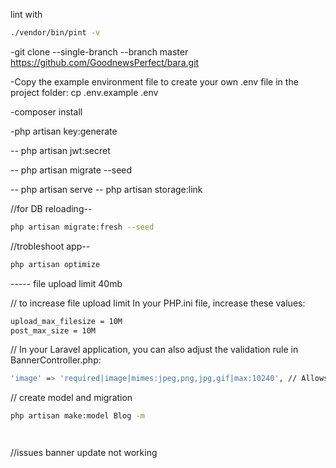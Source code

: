 lint with
```sh
./vendor/bin/pint -v
```

-git clone --single-branch --branch master https://github.com/GoodnewsPerfect/bara.git

-Copy the example environment file to create your own .env file in the project folder: cp .env.example .env 

-composer install

-php artisan key:generate

-- php artisan jwt:secret

-- php artisan migrate --seed

-- php artisan serve
-- php artisan storage:link

//for DB reloading--
```sh
php artisan migrate:fresh --seed
```

//trobleshoot app--
```sh
php artisan optimize
```

----- file upload limit 40mb

// to increase file upload limit
In your PHP.ini file, increase these values:
```sh
upload_max_filesize = 10M
post_max_size = 10M
```

// In your Laravel application, you can also adjust the validation rule in BannerController.php:
```sh
'image' => 'required|image|mimes:jpeg,png,jpg,gif|max:10240', // Allows up to 10MB
```

// create model and migration
```sh
php artisan make:model Blog -m
```

```sh

```

```sh

```

//issues
banner update not working
